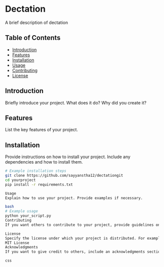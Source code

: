 # Dectation

A brief description of dectation

## Table of Contents

- [Introduction](#introduction)
- [Features](#features)
- [Installation](#installation)
- [Usage](#usage)
- [Contributing](#contributing)
- [License](#license)

## Introduction

Briefly introduce your project. What does it do? Why did you create it?

## Features

List the key features of your project.

## Installation

Provide instructions on how to install your project. Include any dependencies and how to install them.

```bash
# Example installation steps
git clone https://github.com/sayyanstha12/dectationgit
cd yourproject
pip install -r requirements.txt

Usage
Explain how to use your project. Provide examples if necessary.

bash
# Example usage
python your_script.py
Contributing
If you want others to contribute to your project, provide guidelines on how they can do so.

License
Specify the license under which your project is distributed. For example, MIT License, Apache License 2.0, etc
MIT License
Acknowledgments
If you want to give credit to others, include an acknowledgments section.

css

